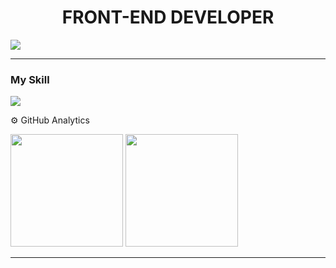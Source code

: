 
<h1 align="center" >FRONT-END DEVELOPER</h1 >

<img src="[https://www.canva.com/design/DAF6Cvz2SO8/view](https://i.postimg.cc/xT9tv99T/Original-size-Black-Gradient-Minimalist-Corporate-Business-Personal-Profile-New-Linked-In-Banner.jpg)"/> 
<hr>


### My Skill
<img src="https://skillicons.dev/icons?i=js,html,css,ts,react,tailwind,astro,)](https://skillicons.dev" >

⚙️ GitHub Analytics
<div >
  <img height="180em" src="https://github-readme-stats.vercel.app/api?username=MarcosApodaca&theme=dark&show_icons=true&hide_border=true&count_private=true"/>
  <img height="180em" src="https://github-readme-stats.vercel.app/api/top-langs/?username=MarcosApodaca&theme=dark&show_icons=true&hide_border=true&layout=compact"/>
</div>
<hr>
